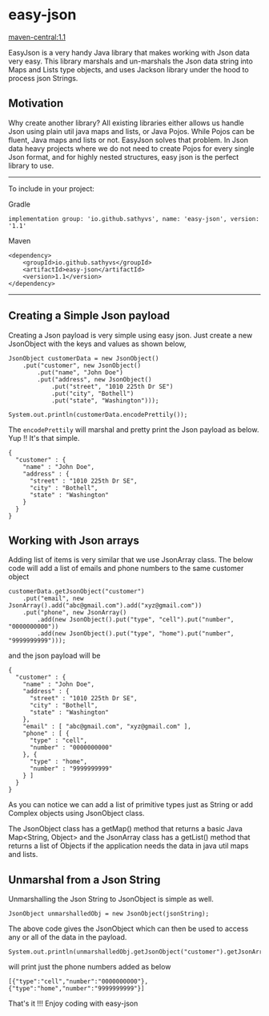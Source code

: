 # easy-json
[maven-central:1.1](https://central.sonatype.com/search?q=easy-json&namespace=io.github.sathyvs)

EasyJson is a very handy Java library that makes working with Json data very easy. This library 
marshals and un-marshals the Json data string into Maps and Lists type objects, and uses Jackson 
library under the hood to process json Strings.

## Motivation
Why create another library? All existing libraries either allows us handle Json using plain util 
java maps and lists, or Java Pojos. While Pojos can be fluent, Java maps and lists or not. 
EasyJson solves that problem. In Json data heavy projects where we do not need to create Pojos for 
every single Json format, and for highly nested structures, easy json is the perfect library to use.

---
To include in your project:

Gradle
```
implementation group: 'io.github.sathyvs', name: 'easy-json', version: '1.1'
```
Maven
```
<dependency>
    <groupId>io.github.sathyvs</groupId>
    <artifactId>easy-json</artifactId>
    <version>1.1</version>
</dependency>
```
---
## Creating a Simple Json payload
Creating a Json payload is very simple using easy json. Just create a new JsonObject with the keys 
and values as shown below,
```
JsonObject customerData = new JsonObject()
    .put("customer", new JsonObject()
        .put("name", "John Doe")
        .put("address", new JsonObject()
            .put("street", "1010 225th Dr SE")
            .put("city", "Bothell")
            .put("state", "Washington")));

System.out.println(customerData.encodePrettily());
```
The `encodePrettily` will marshal and pretty print the Json payload as below. Yup !! It's that simple.
```
{
  "customer" : {
    "name" : "John Doe",
    "address" : {
      "street" : "1010 225th Dr SE",
      "city" : "Bothell",
      "state" : "Washington"
    }
  } 
}
```
## Working with Json arrays 
Adding list of items is very similar that we use JsonArray class. The below code will add a list of 
emails and phone numbers to the same customer object
```
customerData.getJsonObject("customer")
    .put("email", new JsonArray().add("abc@gmail.com").add("xyz@gmail.com"))
    .put("phone", new JsonArray()
        .add(new JsonObject().put("type", "cell").put("number", "0000000000"))
        .add(new JsonObject().put("type", "home").put("number", "9999999999")));
```
and the json payload will be
```
{
  "customer" : {
    "name" : "John Doe",
    "address" : {
      "street" : "1010 225th Dr SE",
      "city" : "Bothell",
      "state" : "Washington"
    },
    "email" : [ "abc@gmail.com", "xyz@gmail.com" ],
    "phone" : [ {
      "type" : "cell",
      "number" : "0000000000"
    }, {
      "type" : "home",
      "number" : "9999999999"
    } ]
  }
}
```
As you can notice we can add a list of primitive types just as String or add Complex objects using 
JsonObject class.

The JsonObject class has a getMap() method that returns a basic Java Map<String, Object> and the 
JsonArray class has a getList() method that returns a list of Objects if the application needs the 
data in java util maps and lists.

## Unmarshal from a Json String
Unmarshalling the Json String to JsonObject is simple as well. 
```
JsonObject unmarshalledObj = new JsonObject(jsonString);
```
The above code gives the JsonObject which can then be used to access any or all of the data in the 
payload. 
```
System.out.println(unmarshalledObj.getJsonObject("customer").getJsonArray("phone"));
```
will print just the phone numbers added as below
```
[{"type":"cell","number":"0000000000"},{"type":"home","number":"9999999999"}]
```

That's it !!! Enjoy coding with easy-json 
